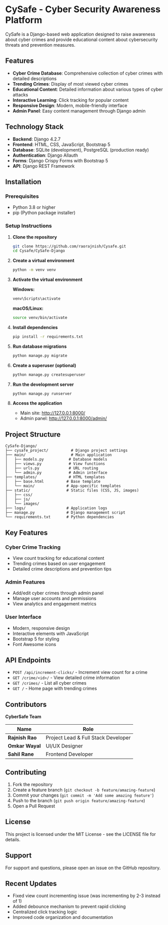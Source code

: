 # CySafe - Cyber Security Awareness Platform

CySafe is a Django-based web application designed to raise awareness about cyber crimes and provide educational content about cybersecurity threats and prevention measures.

## Features

- **Cyber Crime Database**: Comprehensive collection of cyber crimes with detailed descriptions
- **Trending Crimes**: Display of most viewed cyber crimes
- **Educational Content**: Detailed information about various types of cyber attacks
- **Interactive Learning**: Click tracking for popular content
- **Responsive Design**: Modern, mobile-friendly interface
- **Admin Panel**: Easy content management through Django admin

## Technology Stack

- **Backend**: Django 4.2.7
- **Frontend**: HTML, CSS, JavaScript, Bootstrap 5
- **Database**: SQLite (development), PostgreSQL (production ready)
- **Authentication**: Django Allauth
- **Forms**: Django Crispy Forms with Bootstrap 5
- **API**: Django REST Framework

## Installation

### Prerequisites

- Python 3.8 or higher
- pip (Python package installer)

### Setup Instructions

1. **Clone the repository**
   ```bash
   git clone https://github.com/raorajnish/Cysafe.git
   cd Cysafe/CySafe-Django
   ```

2. **Create a virtual environment**
   ```bash
   python -m venv venv
   ```

3. **Activate the virtual environment**
   
   **Windows:**
   ```bash
   venv\Scripts\activate
   ```
   
   **macOS/Linux:**
   ```bash
   source venv/bin/activate
   ```

4. **Install dependencies**
   ```bash
   pip install -r requirements.txt
   ```

5. **Run database migrations**
   ```bash
   python manage.py migrate
   ```

6. **Create a superuser (optional)**
   ```bash
   python manage.py createsuperuser
   ```

7. **Run the development server**
   ```bash
   python manage.py runserver
   ```

8. **Access the application**
   - Main site: http://127.0.0.1:8000/
   - Admin panel: http://127.0.0.1:8000/admin/

## Project Structure

```
CySafe-Django/
├── cysafe_project/          # Django project settings
├── main/                    # Main application
│   ├── models.py           # Database models
│   ├── views.py            # View functions
│   ├── urls.py             # URL routing
│   └── admin.py            # Admin interface
├── templates/              # HTML templates
│   ├── base.html          # Base template
│   └── main/              # App-specific templates
├── static/                # Static files (CSS, JS, images)
│   ├── css/
│   ├── js/
│   └── images/
├── logs/                  # Application logs
├── manage.py              # Django management script
└── requirements.txt       # Python dependencies
```

## Key Features

### Cyber Crime Tracking
- View count tracking for educational content
- Trending crimes based on user engagement
- Detailed crime descriptions and prevention tips

### Admin Features
- Add/edit cyber crimes through admin panel
- Manage user accounts and permissions
- View analytics and engagement metrics

### User Interface
- Modern, responsive design
- Interactive elements with JavaScript
- Bootstrap 5 for styling
- Font Awesome icons

## API Endpoints

- `POST /api/increment-clicks/` - Increment view count for a crime
- `GET /crime/<id>/` - View detailed crime information
- `GET /crimes/` - List all cyber crimes
- `GET /` - Home page with trending crimes

## Contributors

**CyberSafe Team**

| Name | Role |
|------|------|
| **Rajnish Rao** | Project Lead & Full Stack Developer |
| **Omkar Wayal** | UI/UX Designer |
| **Sahil Rane** | Frontend Developer |

## Contributing

1. Fork the repository
2. Create a feature branch (`git checkout -b feature/amazing-feature`)
3. Commit your changes (`git commit -m 'Add some amazing feature'`)
4. Push to the branch (`git push origin feature/amazing-feature`)
5. Open a Pull Request

## License

This project is licensed under the MIT License - see the LICENSE file for details.

## Support

For support and questions, please open an issue on the GitHub repository.

## Recent Updates

- Fixed view count incrementing issue (was incrementing by 2-3 instead of 1)
- Added debounce mechanism to prevent rapid clicking
- Centralized click tracking logic
- Improved code organization and documentation 